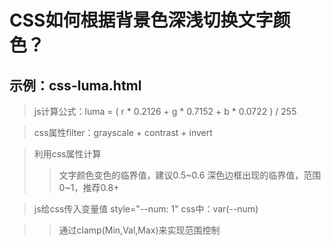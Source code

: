 
# CSS如何根据背景色深浅切换文字颜色？
## 示例：css-luma.html

> js计算公式：luma = ( r * 0.2126 + g * 0.7152 + b * 0.0722 ) / 255

> css属性filter：grayscale + contrast + invert

> 利用css属性计算
> > 文字颜色变色的临界值，建议0.5~0.6
> > 深色边框出现的临界值，范围0~1，推荐0.8+

> js给css传入变量值 style="--num: 1" css中：var(--num)

> > 通过clamp(Min,Val,Max)来实现范围控制